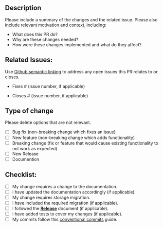 ## Description

Please include a summary of the changes and the related issue. Please also include relevant motivation and context, including:

- What does this PR do?
- Why are these changes needed?
- How were these changes implemented and what do they affect?

## Related Issues:

Use [Github semantic linking](https://docs.github.com/en/issues/tracking-your-work-with-issues/linking-a-pull-request-to-an-issue#linking-a-pull-request-to-an-issue-using-a-keyword) to address any open issues this PR relates to or closes.

- Fixes # (issue number, if applicable)

- Closes # (issue number, if applicable)

## Type of change

Please delete options that are not relevant.

- [ ] Bug fix (non-breaking change which fixes an issue)
- [ ] New feature (non-breaking change which adds functionality)
- [ ] Breaking change (fix or feature that would cause existing functionality to not work as expected)
- [ ] New Release
- [ ] Documention

## Checklist:

- [ ] My change requires a change to the documentation.
- [ ] I have updated the documentation accordingly (if applicable).
- [ ] My change requires storage migration.
- [ ] I have included the required migration (if applicable).
- [ ] I followed the **[Release](https://github.com/threefoldtech/tfchain/blob/development/docs/production/releases.md)** document (if applicable).
- [ ] I have added tests to cover my changes (if applicable).
- [ ] My commits follow this [conventional commits](https://www.conventionalcommits.org/en/v1.0.0/) guide.
